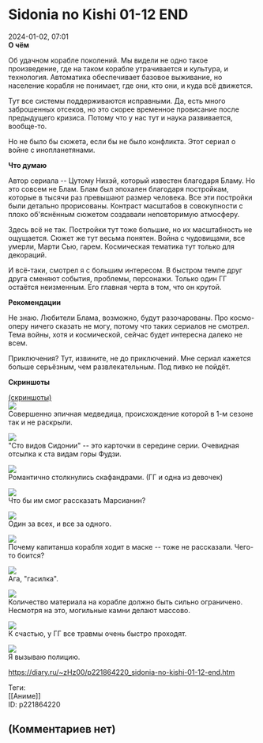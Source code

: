 Sidonia no Kishi 01-12 END
==========================

  
2024-01-02, 07:01  
  **О чём**    
   
 Об удачном корабле поколений. Мы видели не одно такое произведение, где на таком корабле утрачивается и культура, и технология. Автоматика обеспечивает базовое выживание, но население корабля не понимает, где они, кто они, и куда всё движется.   
   
 Тут все системы поддерживаются исправными. Да, есть много заброшенных отсеков, но это скорее временное провисание после предыдущего кризиса. Потому что у нас тут и наука развивается, вообще-то.   
   
 Но не было бы сюжета, если бы не было конфликта. Этот сериал о войне с инопланетянами.   
   
  **Что думаю**    
   
 Автор сериала -- Цутому Нихэй, который известен благодаря Бламу. Но это совсем не Блам. Блам был эпохален благодаря постройкам, которые в тысячи раз превышают размер человека. Все эти постройки были детально прорисованы. Контраст масштабов в совокупности с плохо об'яснённым сюжетом создавали неповторимую атмосферу.   
   
 Здесь всё не так. Постройки тут тоже большие, но их масштабность не ощущается. Сюжет же тут весьма понятен. Война с чудовищами, все умерли, Марти Сью, гарем. Космическая тематика тут только для декораций.   
   
 И всё-таки, смотрел я с большим интересом. В быстром темпе друг друга сменяют события, проблемы, персонажи. Только один ГГ остаётся неизменным. Его главная черта в том, что он крутой.   
   
  **Рекомендации**    
   
 Не знаю. Любители Блама, возможно, будут разочарованы. Про космо-оперу ничего сказать не могу, потому что таких сериалов не смотрел. Тема войны, хотя и космической, сейчас будет интересна далеко не всем.   
   
 Приключения? Тут, извините, не до приключений. Мне сериал кажется больше серьёзным, чем развлекательным. Под пивко не пойдёт.   
   
   
  **Скриншоты**    
   
  [(скриншоты)](https://zHz00.diary.ru/p221864220.htm?index=1#linkmore221864220m1)       
  [![](https://i.yapx.ru/W7yKvl.png)](https://yapx.ru/image/W7yKv)    
 Совершенно эпичная медведица, происхождение которой в 1-м сезоне так и не раскрыли.   
   
  [![](https://i.yapx.ru/W7yKwl.png)](https://yapx.ru/image/W7yKw)    
 "Сто видов Сидонии" -- это карточки в середине серии. Очевидная отсылка к ста видам горы Фудзи.   
   
  [![](https://i.yapx.ru/W7yKyl.png)](https://yapx.ru/image/W7yKy)    
 Романтично столкнулись скафандрами. (ГГ и одна из девочек)   
   
  [![](https://i.yapx.ru/W7yKzl.png)](https://yapx.ru/image/W7yKz)    
 Что бы им смог рассказать Марсианин?   
   
  [![](https://i.yapx.ru/W7yK0l.png)](https://yapx.ru/image/W7yK0)    
 Один за всех, и все за одного.   
   
  [![](https://i.yapx.ru/W7yK1l.png)](https://yapx.ru/image/W7yK1)    
 Почему капитанша корабля ходит в маске -- тоже не рассказали. Чего-то боится?   
   
  [![](https://i.yapx.ru/W7yK2l.png)](https://yapx.ru/image/W7yK2)    
 Ага, "гасилка".   
   
  [![](https://i.yapx.ru/W7yK3l.png)](https://yapx.ru/image/W7yK3)    
 Количество материала на корабле должно быть сильно ограничено. Несмотря на это, могильные камни делают массово.   
   
  [![](https://i.yapx.ru/W7yK4l.png)](https://yapx.ru/image/W7yK4)    
 К счастью, у ГГ все травмы очень быстро проходят.   
   
  [![](https://i.yapx.ru/W7yK5l.png)](https://yapx.ru/image/W7yK5)    
 Я вызываю полицию.   
      
  
<https://diary.ru/~zHz00/p221864220_sidonia-no-kishi-01-12-end.htm>  
  
Теги:  
[[Аниме]]  
ID: p221864220  


(Комментариев нет)
------------------